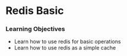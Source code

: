 # Redis Basic

### Learning Objectives
- Learn how to use redis for basic operations
- Learn how to use redis as a simple cache
